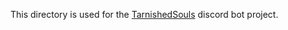 This directory is used for the <a href="https://github.com/JanikCodes/tarnished_souls">TarnishedSouls</a> discord bot project.
